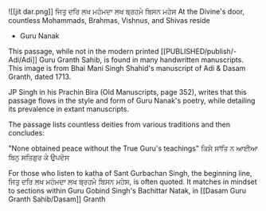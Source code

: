 ![[jit dar.png]]
ਜਿਤੁ ਦਰਿ ਲਖ ਮਹੰਮਦਾ ਲਖ ਬ੍ਰਹਮੇ ਬਿਸਨ ਮਹੇਸ
At the Divine's door, countless Mohammads, Brahmas, Vishnus, and Shivas reside

- Guru Nanak

This passage, while not in the modern printed [[PUBLISHED/publish/-Adi/Adi]] Guru Granth Sahib, is found in many handwritten manuscripts. This image is from Bhai Mani Singh Shahid's manuscript of Adi & Dasam Granth, dated 1713.

JP Singh in his Prachin Bira (Old Manuscripts, page 352), writes that this passage flows in the style and form of Guru Nanak's poetry, while detailing its prevalence in extant manuscripts.

The passage lists countless deities from various traditions and then concludes:

"None obtained peace without the True Guru's teachings"
ਕਿਸੇ ਸਾਂਤਿ ਨ ਆਈਆ ਬਿਨੁ ਸਤਿਗੁਰ ਕੇ ਉਪਦੇਸ

For those who listen to katha of Sant Gurbachan Singh, the beginning line, ਜਿਤੁ ਦਰਿ ਲਖ ਮਹੰਮਦਾ ਲਖ ਬ੍ਰਹਮੇ ਬਿਸਨ ਮਹੇਸ, is often quoted. It matches in mindset to sections within Guru Gobind Singh's Bachittar Natak, in [[Dasam Guru Granth Sahib/Dasam]] Granth
